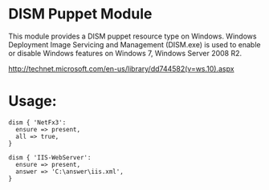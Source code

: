 # DISM Puppet Module

This module provides a DISM puppet resource type on Windows. Windows Deployment Image Servicing and Management (DISM.exe) is used to enable or disable Windows features on Windows 7, Windows Server 2008 R2.

http://technet.microsoft.com/en-us/library/dd744582(v=ws.10).aspx

# Usage:

    dism { 'NetFx3':
      ensure => present,
      all => true,
    }

    dism { 'IIS-WebServer':
      ensure => present,
      answer => 'C:\answer\iis.xml',
    }
